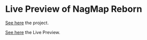 # Live Preview of NagMap Reborn

[See here](https://github.com/jocafamaka/nagmapReborn) the project.

[See here](https://jocafamaka.github.io) the Live Preview.
